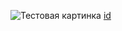 [1]: /img/project/markdown/1.png 
![Тестовая картинка](/img/1.jpeg)
[id](https://ege.buran.center/docs/project/markdown/line-elements)
